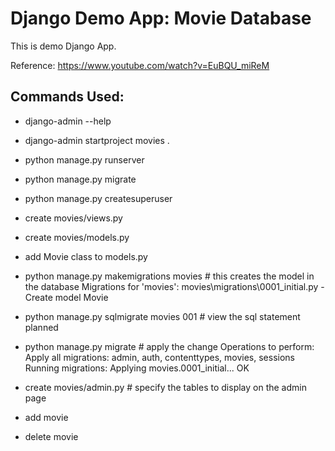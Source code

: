 # Django Demo App: Movie Database

This is demo Django App. 

Reference: https://www.youtube.com/watch?v=EuBQU_miReM

## Commands Used:

- django-admin --help
- django-admin startproject movies .
- python manage.py runserver
- python manage.py migrate
- python manage.py createsuperuser

- create movies/views.py
- create movies/models.py
- add Movie class to models.py

- python manage.py makemigrations movies # this creates the model in the database
    Migrations for 'movies':
    movies\migrations\0001_initial.py
        - Create model Movie

- python manage.py sqlmigrate movies 001 # view the sql statement planned
- python manage.py migrate # apply the change
    Operations to perform:
    Apply all migrations: admin, auth, contenttypes, movies, sessions
    Running migrations:
    Applying movies.0001_initial... OK

- create movies/admin.py # specify the tables to display on the admin page

- add movie
- delete movie



